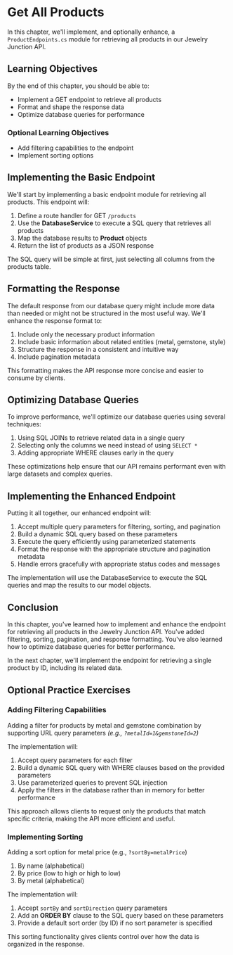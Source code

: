 # Get All Products

In this chapter, we'll implement, and optionally enhance, a `ProductEndpoints.cs` module for retrieving all products in our Jewelry Junction API.

## Learning Objectives

By the end of this chapter, you should be able to:

- Implement a GET endpoint to retrieve all products
- Format and shape the response data
- Optimize database queries for performance

### Optional Learning Objectives

- Add filtering capabilities to the endpoint
- Implement sorting options

## Implementing the Basic Endpoint

We'll start by implementing a basic endpoint module for retrieving all products. This endpoint will:

1. Define a route handler for GET `/products`
2. Use the **DatabaseService** to execute a SQL query that retrieves all products
3. Map the database results to **Product** objects
4. Return the list of products as a JSON response

The SQL query will be simple at first, just selecting all columns from the products table.

## Formatting the Response

The default response from our database query might include more data than needed or might not be structured in the most useful way. We'll enhance the response format to:

1. Include only the necessary product information
2. Include basic information about related entities (metal, gemstone, style)
3. Structure the response in a consistent and intuitive way
5. Include pagination metadata

This formatting makes the API response more concise and easier to consume by clients.

## Optimizing Database Queries

To improve performance, we'll optimize our database queries using several techniques:

1. Using SQL JOINs to retrieve related data in a single query
2. Selecting only the columns we need instead of using `SELECT *`
3. Adding appropriate WHERE clauses early in the query

These optimizations help ensure that our API remains performant even with large datasets and complex queries.

## Implementing the Enhanced Endpoint

Putting it all together, our enhanced endpoint will:

1. Accept multiple query parameters for filtering, sorting, and pagination
2. Build a dynamic SQL query based on these parameters
3. Execute the query efficiently using parameterized statements
4. Format the response with the appropriate structure and pagination metadata
5. Handle errors gracefully with appropriate status codes and messages

The implementation will use the DatabaseService to execute the SQL queries and map the results to our model objects.

## Conclusion

In this chapter, you've learned how to implement and enhance the endpoint for retrieving all products in the Jewelry Junction API. You've added filtering, sorting, pagination, and response formatting. You've also learned how to optimize database queries for better performance.

In the next chapter, we'll implement the endpoint for retrieving a single product by ID, including its related data.

## Optional Practice Exercises

### Adding Filtering Capabilities

Adding a filter for products by metal and gemstone combination by supporting URL query parameters *(e.g., `?metalId=1&gemstoneId=2`)*

The implementation will:

1. Accept query parameters for each filter
2. Build a dynamic SQL query with WHERE clauses based on the provided parameters
3. Use parameterized queries to prevent SQL injection
4. Apply the filters in the database rather than in memory for better performance

This approach allows clients to request only the products that match specific criteria, making the API more efficient and useful.

### Implementing Sorting

Adding a sort option for metal price (e.g., `?sortBy=metalPrice`)

1. By name (alphabetical)
2. By price (low to high or high to low)
3. By metal (alphabetical)

The implementation will:
1. Accept `sortBy` and `sortDirection` query parameters
2. Add an **ORDER BY** clause to the SQL query based on these parameters
3. Provide a default sort order (by ID) if no sort parameter is specified

This sorting functionality gives clients control over how the data is organized in the response.

